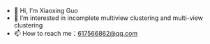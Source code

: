 - 👋 Hi, I’m Xiaoxing Guo
- 👀 I’m interested in incomplete multiview clustering and multi-view clustering
- 📫 How to reach me：617566862@qq.com

<!---
hhipp-999/hhipp-999 is a ✨ special ✨ repository because its `README.md` (this file) appears on your GitHub profile.
You can click the Preview link to take a look at your changes.
--->
